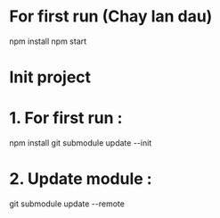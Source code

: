 # For first run (Chay lan dau)
npm install
npm start
# Init project

# 1. For first run :  
npm install
git submodule update --init

# 2. Update module : 
git submodule update --remote





